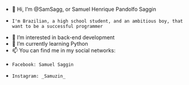 - 👋 Hi, I’m @SamSagg, or Samuel Henrique Pandolfo Saggin
-     I'm Brazilian, a high school student, and an ambitious boy, that want to be a successful programmer
- 👀 I’m interested in back-end development
- 🌱 I’m currently learning Python
- 📫 You can find me in my social networks:
-     Facebook: Samuel Saggin
-     Instagram: _Samuzin_
